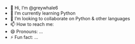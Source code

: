 - 👋 Hi, I’m @greywhale6
- 🌱 I’m currently learning Python
- 💞️ I’m looking to collaborate on Python & other languages
- 📫 How to reach me:
- 😄 Pronouns: ...
- ⚡ Fun fact: ...

<!---
greywhale6/greywhale6 is a ✨ special ✨ repository because its `README.md` (this file) appears on your GitHub profile.
You can click the Preview link to take a look at your changes.
--->
